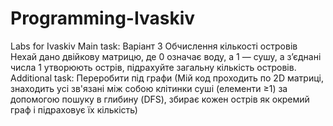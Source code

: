 # Programming-Ivaskiv
Labs for Ivaskiv
Main task:
Варіант 3 Обчислення кількості островів
Нехай дано двійкову матрицю, де 0 означає воду, а 1 — сушу, а з’єднані числа 1 утворюють острів, підрахуйте загальну кількість островів.
Additional task:
Переробити під графи
(Мій код проходить по 2D матриці, знаходить усі зв'язані між собою клітинки суші (елементи ≥1) за допомогою пошуку в глибину (DFS), збирає кожен острів як окремий граф і підраховує їх кількість)
